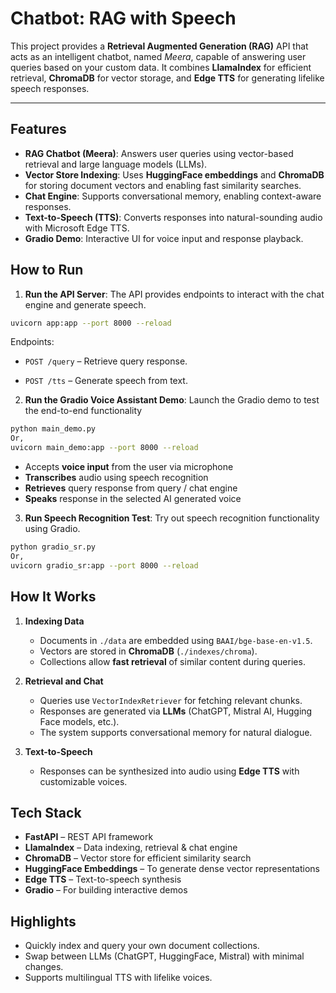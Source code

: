 # Chatbot: RAG with Speech

This project provides a **Retrieval Augmented Generation (RAG)** API that acts as an intelligent chatbot, named *Meera*, capable of answering user queries based on your custom data. It combines **LlamaIndex** for efficient retrieval, **ChromaDB** for vector storage, and **Edge TTS** for generating lifelike speech responses.

---

## Features

* **RAG Chatbot (Meera)**: Answers user queries using vector-based retrieval and large language models (LLMs).
* **Vector Store Indexing**: Uses **HuggingFace embeddings** and **ChromaDB** for storing document vectors and enabling fast similarity searches.
* **Chat Engine**: Supports conversational memory, enabling context-aware responses.
* **Text-to-Speech (TTS)**: Converts responses into natural-sounding audio with Microsoft Edge TTS.
* **Gradio Demo**: Interactive UI for voice input and response playback.

## How to Run
1. **Run the API Server**: The API provides endpoints to interact with the chat engine and generate speech.
  ```bash
  uvicorn app:app --port 8000 --reload
  ```
  Endpoints:

* `POST /query` – Retrieve query response.

* `POST /tts` – Generate speech from text.

2. **Run the Gradio Voice Assistant Demo**: Launch the Gradio demo to test the end-to-end functionality
  ```bash
  python main_demo.py
  Or,
  uvicorn main_demo:app --port 8000 --reload
  ```

  * Accepts **voice input** from the user via microphone
  * **Transcribes** audio using speech recognition
  * **Retrieves** query response from query / chat engine
  * **Speaks** response in the selected AI generated voice 

3. **Run Speech Recognition Test**: Try out speech recognition functionality using Gradio.

  ```bash
  python gradio_sr.py
  Or,
  uvicorn gradio_sr:app --port 8000 --reload
  ```

## How It Works

1. **Indexing Data**

   * Documents in `./data` are embedded using `BAAI/bge-base-en-v1.5`.
   * Vectors are stored in **ChromaDB** (`./indexes/chroma`).
   * Collections allow **fast retrieval** of similar content during queries.

2. **Retrieval and Chat**

   * Queries use `VectorIndexRetriever` for fetching relevant chunks.
   * Responses are generated via **LLMs** (ChatGPT, Mistral AI, Hugging Face models, etc.).
   * The system supports conversational memory for natural dialogue.

3. **Text-to-Speech**

   * Responses can be synthesized into audio using **Edge TTS** with customizable voices.


## Tech Stack

* **FastAPI** – REST API framework
* **LlamaIndex** – Data indexing, retrieval & chat engine
* **ChromaDB** – Vector store for efficient similarity search
* **HuggingFace Embeddings** – To generate dense vector representations
* **Edge TTS** – Text-to-speech synthesis
* **Gradio** – For building interactive demos

## Highlights
* Quickly index and query your own document collections.
* Swap between LLMs (ChatGPT, HuggingFace, Mistral) with minimal changes.
* Supports multilingual TTS with lifelike voices.

